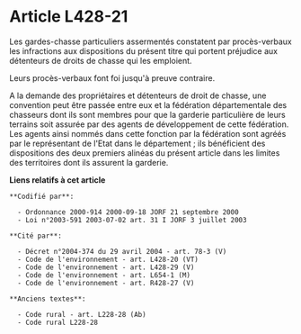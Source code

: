 # Article L428-21

Les gardes-chasse particuliers assermentés constatent par procès-verbaux les infractions aux dispositions du présent titre
qui portent préjudice aux détenteurs de droits de chasse qui les emploient.

Leurs procès-verbaux font foi jusqu'à preuve contraire.

A la demande des propriétaires et détenteurs de droit de chasse, une convention peut être passée entre eux et la fédération
départementale des chasseurs dont ils sont membres pour que la garderie particulière de leurs terrains soit assurée par des
agents de développement de cette fédération. Les agents ainsi nommés dans cette fonction par la fédération sont agréés par le
représentant de l'Etat dans le département ; ils bénéficient des dispositions des deux premiers alinéas du présent article
dans les limites des territoires dont ils assurent la garderie.

**Liens relatifs à cet article**

	**Codifié par**:

	  - Ordonnance 2000-914 2000-09-18 JORF 21 septembre 2000
	  - Loi n°2003-591 2003-07-02 art. 31 I JORF 3 juillet 2003

	**Cité par**:

	  - Décret n°2004-374 du 29 avril 2004 - art. 78-3 (V)
	  - Code de l'environnement - art. L428-20 (VT)
	  - Code de l'environnement - art. L428-29 (V)
	  - Code de l'environnement - art. L654-1 (M)
	  - Code de l'environnement - art. R428-27 (V)

	**Anciens textes**:

	  - Code rural - art. L228-28 (Ab)
	  - Code rural L228-28
